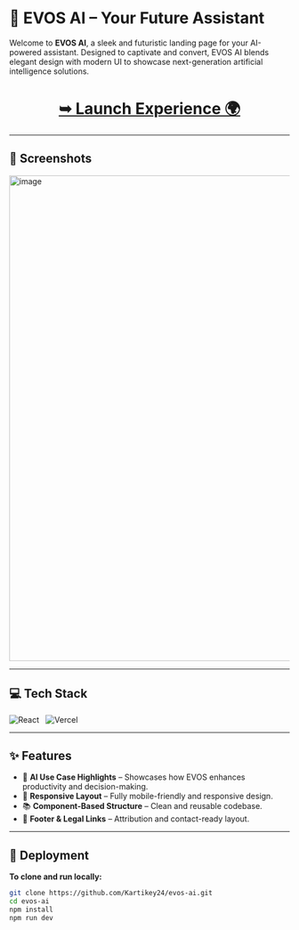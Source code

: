 # 🤖 EVOS AI – Your Future Assistant

Welcome to **EVOS AI**, a sleek and futuristic landing page for your AI-powered assistant. Designed to captivate and convert, EVOS AI blends elegant design with modern UI to showcase next-generation artificial intelligence solutions.


<h1 align="center"> 
<a href="https://evos-beta.vercel.app/"><strong> ➥ Launch Experience 🌍</strong></a>
</h1>

---

## 📸 Screenshots
<img width="1900" height="873" alt="image" src="https://github.com/user-attachments/assets/dee38f87-2f48-448c-a2c2-3c6443b73b1e" />




---

## 💻 Tech Stack

![React](https://img.shields.io/badge/React-20232A?style=for-the-badge&logo=react&logoColor=61DAFB) &nbsp;
![Vercel](https://img.shields.io/badge/Vercel-000000?style=for-the-badge&logo=vercel&logoColor=white)


---

## ✨ Features

- 🤖 **AI Use Case Highlights** – Showcases how EVOS enhances productivity and decision-making.
- 🎨 **Responsive Layout** – Fully mobile-friendly and responsive design.
- 📚 **Component-Based Structure** – Clean and reusable codebase.
- 💼 **Footer & Legal Links** – Attribution and contact-ready layout.


---

## 🚀 Deployment

**To clone and run locally:**

```bash
git clone https://github.com/Kartikey24/evos-ai.git
cd evos-ai
npm install
npm run dev
